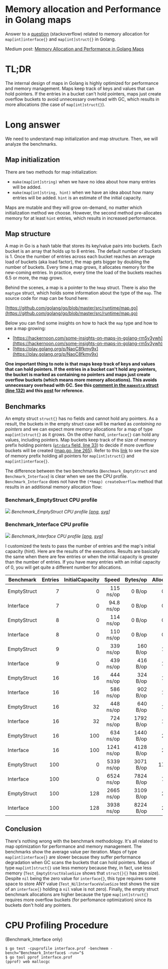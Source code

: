 # Memory allocation and Performance in Golang maps

Answer to a [question](https://stackoverflow.com/questions/65258003/memory-allocation-of-mapintinterface-vs-mapintstruct) (stackoverflow) related to memory allocation for `map[int]interface{}` and `map[int]struct{}` in Golang. 

Medium post: [Memory Allocation and Performance in Golang Maps
](https://ricardoerikson.medium.com/memory-allocation-and-performance-in-golang-maps-b267b5ad9217)

# TL;DR

The internal design of maps in Golang is highly optimized for performance and memory management. Maps keep track of keys and values that can hold pointers. If the entries in a bucket can't hold pointers, maps just create overflow buckets to avoid unnecessary overhead with GC, which results in more allocations (the case of `map[int]struct{}`).

# Long answer

We need to understand map initialization and map structure. Then, we will analyze the benchmarks.

## Map initialization

There are two methods for map initialization:

- `make(map[int]string)` when we have no idea about how many entries will be added.
- `make(map[int]string, hint)` when we have an idea about how many entries will be added. `hint` is an estimate of the initial capacity.

Maps are mutable and they will grow on-demand, no matter which initialization method we choose. However, the second method pre-allocates memory for at least `hint` entries, which results in increased performance.

## Map structure

A map in Go is a hash table that stores its key/value pairs into buckets. Each bucket is an array that holds up to 8 entries. The default number of buckets is 1. Once the number of entries across each bucket reaches an average load of buckets (aka load factor), the map gets bigger by doubling the number of buckets. Every time a map grows, it allocates memory for the new-coming entries. In practice, every time the load of the buckets reaches 6.5 or more, the map grows.

Behind the scenes, a map is a pointer to the `hmap` struct. There is also the `maptype` struct, which holds some information about the type of the `map`. The source code for map can be found here:

[https://github.com/golang/go/blob/master/src/runtime/map.go](https://github.com/golang/go/blob/master/src/runtime/map.go)

Below you can find some insights on how to hack the `map` type and how to see a map growing:
- [https://hackernoon.com/some-insights-on-maps-in-golang-rm5v3ywh](https://hackernoon.com/some-insights-on-maps-in-golang-rm5v3ywh)
- [https://play.golang.org/p/NaoC8fkmy9x](https://play.golang.org/p/NaoC8fkmy9x)

**One important thing to note is that maps keep track of keys and values that can hold pointers. If the entries in a bucket can't hold any pointers, the bucket is marked as containing no pointers and maps just create overflow buckets (which means more memory allocations). This avoids unnecessary overhead with GC. See this [comment in the `mapextra` struct (line 132)](https://github.com/golang/go/blob/682a1d2176b02337460aeede0ff9e49429525195/src/runtime/map.go#L132) and this [post](https://www.komu.engineer/blogs/go-gc-maps) for reference.**

## Benchmarks

An empty struct `struct{}` has no fields and cannot hold any pointers. As a result, the buckets in the empty struct case will be marked as *containing no pointers* and we can expect more memory allocations for a map of type `map[int]struct{}` as it grows. On the other hand, `interface{}` can hold any values, including pointers. Map buckets keep track of the size of memory prefix holding pointers ([`ptrdata` field, line 33](https://github.com/golang/go/blob/cd99385ff4a4b7534c71bb92420da6f462c5598e/src/runtime/type.go#L33)) to decide if more overflow buckets will be created ([map.go, line 265](https://github.com/golang/go/blob/b634f5d97a6e65f19057c00ed2095a1a872c7fa8/src/runtime/map.go#L265)). Refer to this [link](https://play.golang.org/p/_-QKWu1GBnr) to see the size of memory prefix holding all pointers for `map[int]struct{}` and `map[int]interface{}`.

The difference between the two benchmarks (`Benchmark_EmptyStruct` and `Benchmark_Interface`) is clear when we see the CPU profile. `Benchmark_Interface` does not have the `(*hmap) createOverflow` method that results in an additional memory allocation flow:

### Benchmark_EmptyStruct CPU profile

![](https://raw.githubusercontent.com/ricardoerikson/benchmark-golang-maps/main/map_empty_struct_cpu_profile.png)
*Benchmark_EmptyStruct CPU profile [[png](https://raw.githubusercontent.com/ricardoerikson/benchmark-golang-maps/main/map_empty_struct_cpu_profile.png), [svg](https://raw.githubusercontent.com/ricardoerikson/benchmark-golang-maps/main/map_empty_struct_cpu_profile.svg)]*

### Benchmark_Interface CPU profile

![](https://raw.githubusercontent.com/ricardoerikson/benchmark-golang-maps/main/map_interface_cpu_profile.png)
*Benchmark_Interface CPU profile [[png](https://raw.githubusercontent.com/ricardoerikson/benchmark-golang-maps/main/map_interface_cpu_profile.png), [svg](https://raw.githubusercontent.com/ricardoerikson/benchmark-golang-maps/main/map_interface_cpu_profile.svg)]*

I customized the tests to pass the number of entries and the map's initial capacity (hint). Here are the results of the executions. Results are basically the same when there are few entries or when the initial capacity is greater than the number of entries. If you have many entries with an initial capacity of 0, you will get quite a different number for allocations.

| Benchmark   | Entries | InitialCapacity |      Speed |  Bytes/op | Allocations/op |
| ----------- | ------: | --------------: | ---------: | --------: | -------------: |
| EmptyStruct |       7 |               0 |  115 ns/op |    0 B/op |    0 allocs/op |
| Interface   |       7 |               0 | 94.8 ns/op |    0 B/op |    0 allocs/op |
| EmptyStruct |       8 |               0 |  114 ns/op |    0 B/op |    0 allocs/op |
| Interface   |       8 |               0 |  110 ns/op |    0 B/op |    0 allocs/op |
| EmptyStruct |       9 |               0 |  339 ns/op |  160 B/op |    1 allocs/op |
| Interface   |       9 |               0 |  439 ns/op |  416 B/op |    1 allocs/op |
| EmptyStruct |      16 |              16 |  444 ns/op |  324 B/op |    1 allocs/op |
| Interface   |      16 |              16 |  586 ns/op |  902 B/op |    1 allocs/op |
| EmptyStruct |      16 |              32 |  448 ns/op |  640 B/op |    1 allocs/op |
| Interface   |      16 |              32 |  724 ns/op | 1792 B/op |    1 allocs/op |
| EmptyStruct |      16 |             100 |  634 ns/op | 1440 B/op |    2 allocs/op |
| Interface   |      16 |             100 | 1241 ns/op | 4128 B/op |    2 allocs/op |
| EmptyStruct |     100 |               0 | 5339 ns/op | 3071 B/op |   17 allocs/op |
| Interface   |     100 |               0 | 6524 ns/op | 7824 B/op |    7 allocs/op |
| EmptyStruct |     100 |             128 | 2665 ns/op | 3109 B/op |    2 allocs/op |
| Interface   |     100 |             128 | 3938 ns/op | 8224 B/op |    2 allocs/op |

## Conclusion

There's nothing wrong with the benchmark methodology. It's all related to map optimization for performance and memory management. The benchmarks show the average value per iteration. Maps of type `map[int]interface{}` are slower because they suffer performance degradation when GC scans the buckets that can hold pointers. Maps of type `map[int]struct{}` use less memory because they, in fact, use less memory (`Test_EmptyStructValueSize` shows that `struct{}{}` has zero size). Despite `nil` being the zero value for `interface{}`, this type requires some space to store ANY value (`Test_NilInterfaceValueSize` test shows the size of an `interface{}` holding a `nil` value is not zero). Finally, the empty struct benchmark allocations are higher because the type `map[int]struct{}` requires more overflow buckets (for perfomance optimization) since its buckets don't hold any pointers.

# CPU Profiling Procedure

(Benchmark_Interface only)

```
$ go test -cpuprofile interface.prof -benchmem -bench=^Benchmark_Interface$ -run=^$
$ go tool pprof interface.prof
(pprof) web mallocgc
```
